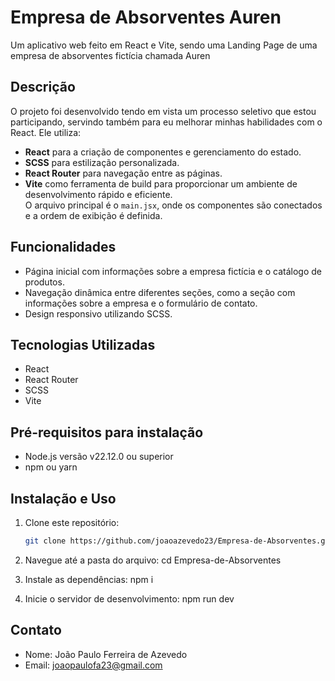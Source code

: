 # Empresa de Absorventes Auren
Um aplicativo web feito em React e Vite, sendo uma Landing Page de uma empresa de absorventes fictícia chamada Auren

## Descrição
O projeto foi desenvolvido tendo em vista um processo seletivo que estou participando, servindo também para eu melhorar minhas habilidades com o React.
Ele utiliza:  
- **React** para a criação de componentes e gerenciamento do estado.  
- **SCSS** para estilização personalizada.  
- **React Router** para navegação entre as páginas.
-  **Vite** como ferramenta de build para proporcionar um ambiente de desenvolvimento rápido e eficiente.  
O arquivo principal é o `main.jsx`, onde os componentes são conectados e a ordem de exibição é definida.

## Funcionalidades
- Página inicial com informações sobre a empresa fictícia e o catálogo de produtos.  
- Navegação dinâmica entre diferentes seções, como a seção com informações sobre a empresa e o formulário de contato.  
- Design responsivo utilizando SCSS.
  
## Tecnologias Utilizadas
- React
- React Router
- SCSS
- Vite  

## Pré-requisitos para instalação
- Node.js versão v22.12.0 ou superior
- npm ou yarn

## Instalação e Uso
1. Clone este repositório:  
   ```bash
   git clone https://github.com/joaoazevedo23/Empresa-de-Absorventes.git

2. Navegue até a pasta do arquivo:
  cd Empresa-de-Absorventes

3. Instale as dependências:
   npm i

4. Inicie o servidor de desenvolvimento:
   npm run dev

## Contato
- Nome: João Paulo Ferreira de Azevedo
- Email: joaopaulofa23@gmail.com
